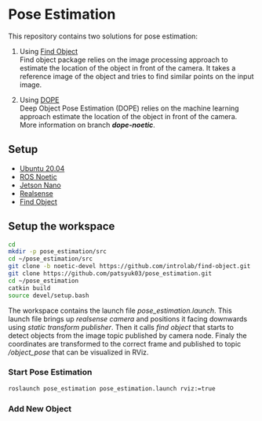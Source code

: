 # Pose Estimation

This repository contains two solutions for pose estimation:
1) Using [Find Object](https://github.com/introlab/find-object/tree/noetic-devel)\
Find object package relies on the image processing approach to estimate the location of the object in front of the camera. It takes a reference image of the object and tries to find similar points on the input image.

2) Using [DOPE](https://github.com/NVlabs/Deep_Object_Pose)\
Deep Object Pose Estimation (DOPE) relies on the machine learning approach estimate the location of the object in front of the camera. More information on branch _**dope-noetic**_.

## Setup
 * [Ubuntu 20.04](https://releases.ubuntu.com/focal/)
 * [ROS Noetic](http://wiki.ros.org/noetic/Installation/Ubuntu)
 * [Jetson Nano](https://developer.nvidia.com/embedded/learn/get-started-jetson-nano-devkit)
 * [Realsense](https://github.com/IntelRealSense/realsense-ros#installation-instructions)
 * [Find Object](https://github.com/introlab/find-object)

## Setup the workspace
```bash
cd
mkdir -p pose_estimation/src
cd ~/pose_estimation/src
git clone -b noetic-devel https://github.com/introlab/find-object.git
git clone https://github.com/patsyuk03/pose_estimation.git
cd ~/pose_estimation
catkin build
source devel/setup.bash
```
The workspace contains the launch file _pose_estimation.launch_. This launch file brings up _realsense camera_ and positions it facing downwards using _static transform publisher_. Then it calls _find object_ that starts to detect objects from the image topic published by camera node. Finaly the coordinates are transformed to the correct frame and published to topic _/object_pose_ that can be visualized in RViz. 

### **Start Pose Estimation** 
```bash
roslaunch pose_estimation pose_estimation.launch rviz:=true
```

### **Add New Object** 